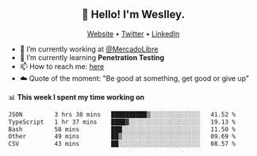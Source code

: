 <h2 align="center">👋 Hello! I'm Weslley.</h2>
<p align="center">
  <a href="http://weslleyneri.com.br">Website</a> •
  <a href="https://twitter.com/Weslley_Neri">Twitter</a> •
  <a href="https://www.linkedin.com/in/weslley-neri-3658908b">LinkedIn</a>
</p>


- 🔭 I’m currently working at [@MercadoLibre](https://github.com/mercadolibre)
- 🌱 I’m currently learning **Penetration Testing**
- 📫 How to reach me: [here](mailto:weslley39@gmail.com)
- ☁️ Quote of the moment: "Be good at something, get good or give up"

📊 **This week I spent my time working on**
<!--START_SECTION:waka-->

```txt
JSON         3 hrs 30 mins   ██████████▒░░░░░░░░░░░░░░   41.52 %
TypeScript   1 hr 37 mins    ████▓░░░░░░░░░░░░░░░░░░░░   19.13 %
Bash         58 mins         ███░░░░░░░░░░░░░░░░░░░░░░   11.50 %
Other        49 mins         ██▒░░░░░░░░░░░░░░░░░░░░░░   09.69 %
CSV          43 mins         ██░░░░░░░░░░░░░░░░░░░░░░░   08.57 %
```

<!--END_SECTION:waka-->

<!-- Inspired by https://github.com/gruselhaus/gruselhaus -->
